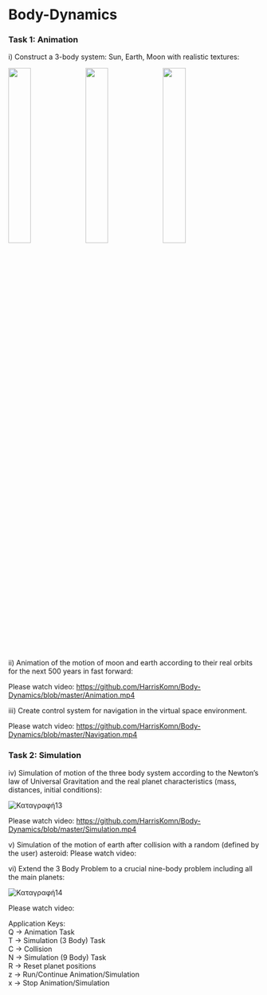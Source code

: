 # Body-Dynamics
### Task 1: Animation
i) Construct a 3-body system: Sun, Earth, Moon with realistic textures:

<img src="https://user-images.githubusercontent.com/43147324/85038759-a54dcb00-b18f-11ea-83ae-2a0f77cae723.JPG" width="30%" height="30%"> <img src="https://user-images.githubusercontent.com/43147324/85038996-ecd45700-b18f-11ea-9d53-f5f58ff81a23.JPG" width="30%" height="30%"> <img src="https://user-images.githubusercontent.com/43147324/85039001-ee058400-b18f-11ea-9758-56ef8b2cd9c4.JPG" width="30%" height="30%">

ii) Animation of the motion of moon and earth according to their real orbits for the next 500 years in fast forward:

Please watch video: https://github.com/HarrisKomn/Body-Dynamics/blob/master/Animation.mp4

iii) Create control system for navigation in the virtual space environment.

Please watch video: https://github.com/HarrisKomn/Body-Dynamics/blob/master/Navigation.mp4

### Task 2: Simulation
iv) Simulation of motion of the three body system according to the Newton’s law of Universal Gravitation and the real planet characteristics (mass, distances, initial conditions):

![Καταγραφή13](https://user-images.githubusercontent.com/43147324/65925005-ac615d00-e3f7-11e9-9c64-d5220f5be0d4.PNG)

Please watch video: https://github.com/HarrisKomn/Body-Dynamics/blob/master/Simulation.mp4

v) Simulation of the motion of earth after collision with a random (defined by the user) asteroid:
Please watch video:

vi) Extend the 3 Body Problem to a crucial nine-body problem including all the main planets:

![Καταγραφή14](https://user-images.githubusercontent.com/43147324/65925007-af5c4d80-e3f7-11e9-9604-2c2705b16c02.PNG)

Please watch video:


Application Keys:\
Q -> Animation Task\
T -> Simulation (3 Body) Task\
C -> Collision\
N -> Simulation (9 Body) Task\
R -> Reset planet positions\
z -> Run/Continue Animation/Simulation\
x -> Stop Animation/Simulation
